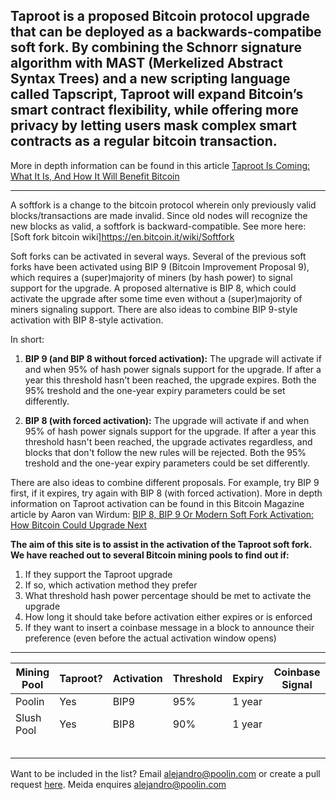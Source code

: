 ## Taproot is a proposed Bitcoin protocol upgrade that can be deployed as a backwards-compatibe soft fork. By combining the Schnorr signature algorithm with MAST (Merkelized Abstract Syntax Trees) and a new scripting language called Tapscript, Taproot will expand Bitcoin’s smart contract flexibility, while offering more privacy by letting users mask complex smart contracts as a regular bitcoin transaction.
More in depth information can be found in this article [Taproot Is Coming: What It Is, And How It Will Benefit Bitcoin](https://bitcoinmagazine.com/articles/taproot-coming-what-it-and-how-it-will-benefit-bitcoin)
 
  ------
 
A softfork is a change to the bitcoin protocol wherein only previously valid blocks/transactions are made invalid. Since old nodes will recognize the new blocks as valid, a softfork is backward-compatible. See more here: [Soft fork bitcoin wiki]https://en.bitcoin.it/wiki/Softfork

Soft forks can be activated in several ways. Several of the previous soft forks have been activated using BIP 9 (Bitcoin Improvement Proposal 9), which requires a (super)majority of miners (by hash power) to signal support for the upgrade. A proposed alternative is BIP 8, which could activate the upgrade after some time even without a (super)majority of miners signaling support. There are also ideas to combine BIP 9-style activation with BIP 8-style activation.

In short:
  
1. **BIP 9 (and BIP 8 without forced activation):** The upgrade will activate if and when 95% of hash power signals support for the upgrade. If after a year this threshold hasn't been reached, the upgrade expires. Both the 95% treshold and the one-year expiry parameters could be set differently.

1. **BIP 8 (with forced activation):** The upgrade will activate if and when 95% of hash power signals support for the upgrade. If after a year this threshold hasn't been reached, the upgrade activates regardless, and blocks that don't follow the new rules will be rejected. Both the 95% treshold and the one-year expiry parameters could be set differently.

There are also ideas to combine different proposals. For example, try BIP 9 first, if it expires, try again with BIP 8 (with forced activation). More in depth information on Taproot activation can be found in this Bitcoin Magazine article by Aaron van Wirdum: [BIP 8, BIP 9 Or Modern Soft Fork Activation: How Bitcoin Could Upgrade Next](https://bitcoinmagazine.com/articles/bip-8-bip-9-or-modern-soft-fork-activation-how-bitcoin-could-upgrade-next)

 
**The aim of this site is to assist in the activation of the Taproot soft fork. We have reached out to several Bitcoin mining pools to find out if:**
 
1. If they support the Taproot upgrade
1. If so, which activation method they prefer
1. What threshold hash power percentage should be met to activate the upgrade
1. How long it should take before activation either expires or is enforced
1. If they want to insert a coinbase message in a block to announce their preference (even before the actual activation window opens)

------
 
 Mining Pool |   Taproot?     |  Activation   | Threshold    | Expiry | Coinbase Signal
------------ | ------------- | ------------- | ------------- | ------------- | -------------
Poolin | Yes | BIP9 | 95% | 1 year |  
Slush Pool | Yes | BIP8 | 90% | 1 year | 
 | | |
 | | | 
 | | | 
 | | |
 | | | 

Want to be included in the list? Email alejandro@poolin.com or create a pull request [here](https://github.com/taprootactivation). Meida enquires alejandro@poolin.com
